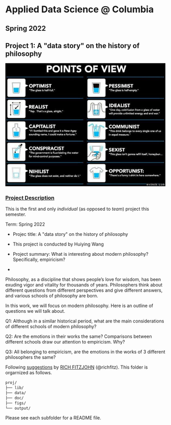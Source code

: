 # Applied Data Science @ Columbia
## Spring 2022
## Project 1: A "data story" on the history of philosophy

<img src="figs/100126-the-glass.jpeg" width="500">

### [Project Description](doc/)
This is the first and only *individual* (as opposed to *team*) project this semester. 

Term: Spring 2022

+ Projec title: A "data story" on the history of philosophy
+ This project is conducted by Huiying Wang

+ Project summary: What is interesting about modern philosophy? Specifically, empiricism?
+ 
Philosophy, as a discipline that shows people’s love for wisdom, has been exuding vigor and vitality for thousands of years. Philosophers think about different questions from different perspectives and give different answers, and various schools of philosophy are born.

In this work, we will focus on modern philosophy. Here is an outline of questions we will talk about.

Q1: Although in a similar historical period, what are the main considerations of different schools of modern philosophy?

Q2: Are the emotions in their works the same? Comparisons between different schools draw our attention to empiricism. Why?

Q3: All belonging to empiricism, are the emotions in the works of 3 different philosophers the same?

Following [suggestions](http://nicercode.github.io/blog/2013-04-05-projects/) by [RICH FITZJOHN](http://nicercode.github.io/about/#Team) (@richfitz). This folder is orgarnized as follows.

```
proj/
├── lib/
├── data/
├── doc/
├── figs/
└── output/
```

Please see each subfolder for a README file.
